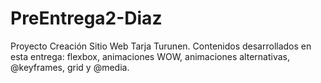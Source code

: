 # PreEntrega2-Diaz
Proyecto Creación Sitio Web Tarja Turunen.
Contenidos desarrollados en esta entrega: flexbox, animaciones WOW, animaciones alternativas, @keyframes, grid y @media.
